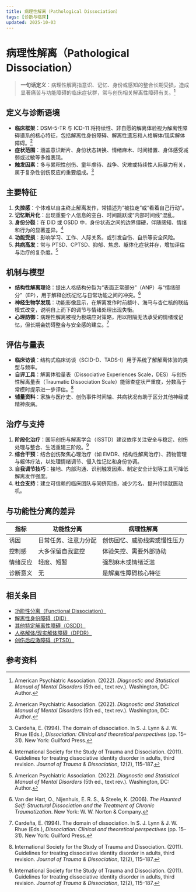 ```yaml
---
title: 病理性解离（Pathological Dissociation）
tags: [诊断与临床]
updated: 2025-10-03
---
```

# 病理性解离（Pathological Dissociation）

> **一句话定义**：病理性解离指意识、记忆、身份或感知的整合长期受损，造成显著痛苦与功能障碍的临床症状群，常与创伤相关解离性障碍有关。[^apa2022]

## 定义与诊断语境

- **临床框架**：DSM-5-TR 与 ICD-11 将持续性、非自愿的解离体验视为解离性障碍谱系的核心特征，包括解离性身份障碍、解离性遗忘和人格解体/现实解体障碍。[^apa2022]
- **症状范围**：涵盖意识断片、身份状态转换、情绪麻木、时间错置、身体感受减弱或过敏等多维表现。
- **触发因素**：多与累积性创伤、童年虐待、战争、灾难或持续性人际暴力有关，属于复杂性创伤反应的重要组成。[^cardena1994]

## 主要特征

1. **失控感**：个体难以自主终止解离发作，常描述为“被拉走”或“看着自己行动”。
2. **记忆断片化**：出现重要个人信息的空白、时间跳跃或“内部时间线”混乱。
3. **身份分裂**：在 DID 或 OSDD 中，身份状态之间的边界僵硬，伴随感知、情绪和行为的显著差异。[^isstd2011]
4. **功能受损**：影响学习、工作、人际关系，或引发自伤、自杀等安全风险。
5. **共病高发**：常与 PTSD、CPTSD、抑郁、焦虑、躯体化症状并存，增加评估与治疗的复杂度。[^apa2022]

## 机制与模型

- **结构性解离理论**：提出人格结构分裂为“表面正常部分”（ANP）与“情绪部分”（EP），用于解释创伤记忆与日常功能之间的冲突。[^steele2006]
- **神经生物学发现**：功能影像显示，在解离发作时前额叶、海马与杏仁核的联结模式改变，说明自上而下的调节与情绪处理出现失衡。
- **心理防御**：病理性解离被视为极端应对策略，用以阻隔无法承受的情绪或记忆，但长期会妨碍整合与安全感的建立。[^cardena1994]

## 评估与量表

- **临床访谈**：结构式临床访谈（SCID-D、TADS-I）用于系统了解解离体验的类型与频率。
- **自评工具**：解离体验量表（Dissociative Experiences Scale，DES）与创伤性解离量表（Traumatic Dissociation Scale）能筛查症状严重度，分数高于常模时提示进一步评估。[^isstd2011]
- **辅量资料**：家族与医疗史、创伤事件时间轴、共病状况有助于区分其他神经或精神疾病。

## 治疗与支持

1. **阶段化治疗**：国际创伤与解离学会（ISSTD）建议依序关注安全与稳定、创伤处理与整合、生活重建三阶段。[^isstd2011]
2. **综合干预**：结合创伤聚焦心理治疗（如 EMDR、结构性解离治疗）、药物管理与躯体疗法，以处理情绪调节、侵入性记忆和身份协调。
3. **自我调节技巧**：接地、内部沟通、识别触发因素、制定安全计划等工具可降低解离发作强度。
4. **社会支持**：建立可信赖的临床团队与同侪网络，减少污名、提升持续就医动机。

## 与功能性分离的差异

| 指标 | 功能性分离 | 病理性解离 |
| --- | --- | --- |
| 诱因 | 日常任务、注意力分配 | 创伤回忆、威胁线索或慢性压力 |
| 控制感 | 大多保留自我监控 | 体验失控、需要外部协助 |
| 情绪反应 | 轻度、短暂 | 强烈麻木或情绪泛滥 |
| 诊断意义 | 无 | 是解离性障碍核心特征 |

## 相关条目

- [功能性分离（Functional Dissociation）](entries/Functional-Dissociation.md)
- [解离性身份障碍（DID）](entries/DID.md)
- [其他特定解离性障碍（OSDD）](entries/OSDD.md)
- [人格解体/现实解体障碍（DPDR）](entries/Depersonalization-Derealization-Disorder-DPDR.md)
- [创伤后应激障碍（PTSD）](entries/PTSD.md)

## 参考资料

[^apa2022]: American Psychiatric Association. (2022). *Diagnostic and Statistical Manual of Mental Disorders* (5th ed., text rev.). Washington, DC: Author.
[^cardena1994]: Cardeña, E. (1994). The domain of dissociation. In S. J. Lynn & J. W. Rhue (Eds.), *Dissociation: Clinical and theoretical perspectives* (pp. 15–31). New York: Guilford Press.
[^isstd2011]: International Society for the Study of Trauma and Dissociation. (2011). Guidelines for treating dissociative identity disorder in adults, third revision. *Journal of Trauma & Dissociation*, 12(2), 115–187.
[^steele2006]: Van der Hart, O., Nijenhuis, E. R. S., & Steele, K. (2006). *The Haunted Self: Structural Dissociation and the Treatment of Chronic Traumatization*. New York: W. W. Norton & Company.
